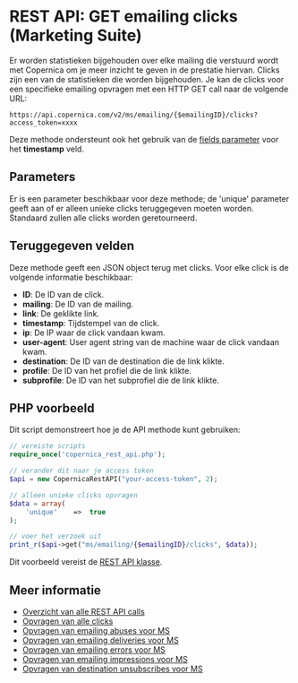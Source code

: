 # REST API: GET emailing clicks (Marketing Suite)

Er worden statistieken bijgehouden over elke mailing die verstuurd wordt met 
Copernica om je meer inzicht te geven in de prestatie hiervan. Clicks zijn 
een van de statistieken die worden bijgehouden. 
Je kan de clicks voor een specifieke emailing opvragen met een HTTP GET call naar de volgende URL:

`https://api.copernica.com/v2/ms/emailing/{$emailingID}/clicks?access_token=xxxx`

Deze methode ondersteunt ook het gebruik van de [fields parameter](./rest-fields-parameter) 
voor het **timestamp** veld.

## Parameters

Er is een parameter beschikbaar voor deze methode; de 'unique' parameter 
geeft aan of er alleen unieke clicks teruggegeven moeten worden. Standaard 
zullen alle clicks worden geretourneerd.

## Teruggegeven velden

Deze methode geeft een JSON object terug met clicks. Voor elke click 
is de volgende informatie beschikbaar:

* **ID**: De ID van de click.  
* **mailing**: De ID van de mailing.
* **link**: De geklikte link.
* **timestamp**: Tijdstempel van de click.
* **ip**: De IP waar de click vandaan kwam.
* **user-agent**: User agent string van de machine waar de click vandaan kwam.
* **destination**: De ID van de destination die de link klikte.
* **profile**: De ID van het profiel die de link klikte.
* **subprofile**: De ID van het subprofiel die de link klikte.

## PHP voorbeeld

Dit script demonstreert hoe je de API methode kunt gebruiken:

```php
// vereiste scripts
require_once('copernica_rest_api.php');

// verander dit naar je access token 
$api = new CopernicaRestAPI("your-access-token", 2);

// alleen unieke clicks opvragen
$data = array(
    'unique'    =>  true
);

// voer het verzoek uit
print_r($api->get("ms/emailing/{$emailingID}/clicks", $data));
```

Dit voorbeeld vereist de [REST API klasse](./rest-php).

## Meer informatie

* [Overzicht van alle REST API calls](./rest-api)
* [Opvragen van alle clicks](./rest-get-ms-clicks)
* [Opvragen van emailing abuses voor MS](./rest-get-ms-emailing-abuses)
* [Opvragen van emailing deliveries voor MS](./rest-get-ms-emailing-deliveries)
* [Opvragen van emailing errors voor MS](./rest-get-ms-emailing-errors)
* [Opvragen van emailing impressions voor MS](./rest-get-ms-emailing-impressions)
* [Opvragen van destination unsubscribes voor MS](./rest-get-ms-destination-unsubscribes)
